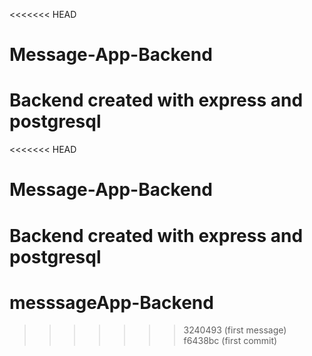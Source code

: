 <<<<<<< HEAD
# Message-App-Backend
Backend created with express and postgresql
=======
<<<<<<< HEAD
# Message-App-Backend
Backend created with express and postgresql
=======
# messsageApp-Backend
>>>>>>> 3240493 (first message)
>>>>>>> f6438bc (first commit)
